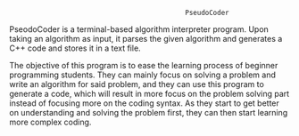                                                 PseudoCoder

PseodoCoder is a terminal-based algorithm interpreter program. Upon taking an algorithm as input, it parses the given algorithm and generates a C++ code and stores it in a text file.

The objective of this program is to ease the learning process of beginner programming students. They can mainly focus on solving a problem and write an algorithm for said problem, and they can use this program to generate a code, which will result in more focus on the problem solving part instead of focusing more on the coding syntax. As they start to get better on understanding and solving the problem first, they can then start learning more complex coding.
